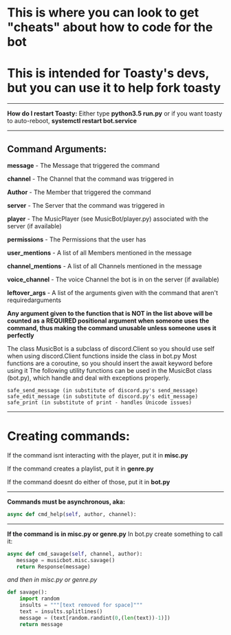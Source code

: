 # This is where you can look to get "cheats" about how to code for the bot
# This is intended for Toasty's devs, but you can use it to help fork toasty
---
**How do I restart Toasty:** Either type **python3.5 run.py** or if you want toasty to auto-reboot, **systemctl restart bot.service**





---
## Command Arguments:

**message** - The Message that triggered the command


**channel** - The Channel that the command was triggered in


**Author** - The Member that triggered the command


**server** - The Server that the command was triggered in


**player** - The MusicPlayer (see MusicBot/player.py) associated with the server (if available)


**permissions** - The Permissions that the user has


**user_mentions** - A list of all Members mentioned in the message


**channel_mentions** - A list of all Channels mentioned in the message


**voice_channel** - The voice Channel the bot is in on the server (if available)


**leftover_args** - A list of the arguments given with the command that aren't requiredarguments


**Any argument given to the function that is NOT in the list above will be counted as a REQUIRED positional argument when someone uses the command, thus making the command unusable unless someone uses it perfectly**

The class MusicBot is a subclass of discord.Client so you should use self when using discord.Client functions inside the class in bot.py
Most functions are a coroutine, so you should insert the await keyword before using it
The following utility functions can be used in the MusicBot class (bot.py), which handle and deal with exceptions properly.

```
safe_send_message (in substitute of discord.py's send_message)
safe_edit_message (in substitute of discord.py's edit_message)
safe_print (in substitute of print - handles Unicode issues)
```

---

# Creating commands:
If the command isnt interacting with the player, put it in **misc.py**

If the command creates a playlist, put it in **genre.py**

If the command doesnt do either of those, put it in **bot.py**

---

**Commands must be asynchronous, aka:**
```python
async def cmd_help(self, author, channel):
```
---

**If the command is in misc.py or genre.py**
In bot.py create something to call it:
```python
async def cmd_savage(self, channel, author):
   message = musicbot.misc.savage()
   return Response(message)
```
*and then in misc.py or genre.py*
```python
def savage(): 
    import random
    insults = """[text removed for space]"""
    text = insults.splitlines()
    message = (text[random.randint(0,(len(text))-1)])
    return message
```
